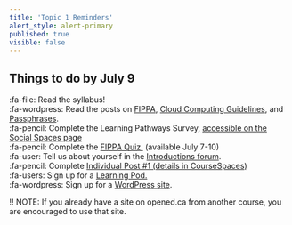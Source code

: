```yaml
---
title: 'Topic 1 Reminders'
alert_style: alert-primary
published: true
visible: false
---
```


## Things to do by July 9   

:fa-file: Read the syllabus!  
:fa-wordpress: Read the posts on [FIPPA](https://edtechuvic.ca/edci339/2020/05/03/fippa-privacy-and-consent-resources/), [Cloud Computing Guidelines](https://coursespaces.uvic.ca), and [Passphrases](https://teaching.madland.ca/passphrases).  
:fa-pencil: Complete the Learning Pathways Survey, [accessible on the Social Spaces page](https://edtechuvic.ca/edci339/a03-social-spaces/)  
:fa-pencil: Complete the [FIPPA Quiz.](https://coursespaces.uvic.ca/mod/quiz/view.php?id=1516197) (available July 7-10)  
:fa-user: Tell us about yourself in the [Introductions forum](https://coursespaces.uvic.ca/mod/forum/view.php?id=1508985).  
:fa-pencil: Complete [Individual Post #1 (details in CourseSpaces)](https://coursespaces.uvic.ca)  
:fa-users: Sign up for a [Learning Pod.](https://edtechuvic.ca/edci339/a03-social-spaces/)  
:fa-wordpress: Sign up for a [WordPress site](https://edtechuvic.ca/edci339/2020/05/03/creating-a-blog-on-the-openetc/).

!! NOTE: If you already have a site on opened.ca from another course, you are encouraged to use that site.

